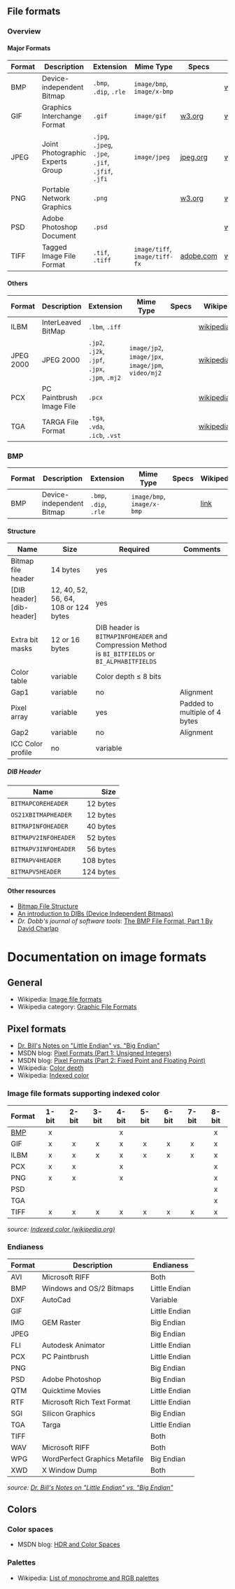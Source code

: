 ## File formats
### Overview
#### Major Formats
| Format | Description | Extension | Mime Type | Specs | Wikipedia |
|--------|-------------|-----------|-----------|-------|-----------|
| BMP | Device-independent Bitmap | `.bmp`, `.dip`, `.rle` | `image/bmp`, `image/x-bmp` | | [wikipedia.org](https://en.wikipedia.org/wiki/BMP_file_format)
| GIF | Graphics Interchange Format | `.gif` | `image/gif` | [w3.org]( 	www.w3.org/Graphics/GIF/spec-gif89a.txt) | [wikipedia.org](https://en.wikipedia.org/wiki/Graphics_Interchange_Format)
| JPEG | Joint Photographic Experts Group | `.jpg`, `.jpeg`, `.jpe`, `.jif`, `.jfif`, `.jfi` | `image/jpeg` | [jpeg.org](http://www.jpeg.org/jpeg/) | [wikipedia.org](https://en.wikipedia.org/wiki/JPEG)
| PNG | Portable Network Graphics | `.png` | |  [w3.org](https://www.w3.org/TR/PNG/#3sample) | [wikipedia.org](https://nl.wikipedia.org/wiki/Portable_Network_Graphics)
| PSD | Adobe Photoshop Document | `.psd` | | | [wikipedia.org](https://en.wikipedia.org/wiki/Adobe_Photoshop#features)
| TIFF | Tagged Image File Format | `.tif`, `.tiff` | `image/tiff`, `image/tiff-fx` | [adobe.com](http://partners.adobe.com/public/developer/tiff/) | [wikipedia.org](https://en.wikipedia.org/wiki/Tagged_Image_File_Format)

#### Others
| Format | Description | Extension | Mime Type | Specs | Wikipedia |
|--------|-------------|-----------|-----------|-------|-----------|
| ILBM | InterLeaved BitMap | `.lbm`, `.iff` | |  | [wikipedia.org](https://en.wikipedia.org/wiki/ILBM)
| JPEG 2000 | JPEG 2000 | `.jp2`, `.j2k`, `.jpf`, `.jpx`, `.jpm`, `.mj2` | `image/jp2`, `image/jpx`, `image/jpm`, `video/mj2` | | [wikipedia.org](https://en.wikipedia.org/wiki/JPEG_2000)
| PCX | PC Paintbrush Image File | `.pcx` | |  | [wikipedia.org](https://en.wikipedia.org/wiki/PCX)
| TGA | TARGA File Format | `.tga`, `.vda`, `.icb`, `.vst` | | | [wikipedia.org](https://en.wikipedia.org/wiki/Truevision_TGA)


### BMP
| Format | Description | Extension | Mime Type | Specs | Wikipedia |
|--------|-------------|-----------|-----------|-------|-----------|
| BMP | Device-independent Bitmap | `.bmp`, <br> `.dip`, <br> `.rle` | `image/bmp`,<br> `image/x-bmp` | | [link][bmp: wikipedia.org]

#### Structure
| Name | Size | Required | Comments |
|------|------|----------|----------|
| Bitmap file header | 14 bytes | yes | |
| [DIB header][dib-header] | 12, 40, 52, 56, 64, 108 or 124 bytes | yes | |
| Extra bit masks | 12 or 16 bytes | DIB header is `BITMAPINFOHEADER` and <br> Compression Method is `BI_BITFIELDS` or `BI_ALPHABITFIELDS` | |
| Color table | variable | Color depth ≤ 8 bits | |
| Gap1 | variable | no | Alignment |
| Pixel array | variable | yes | Padded to multiple of 4 bytes |
| Gap2 | variable | no | Alignment |
| ICC Color profile | no | variable | |

##### DIB Header
| Name | Size |
|------|-----:|
| `BITMAPCOREHEADER` | 12 bytes |
| `OS21XBITMAPHEADER` | 12 bytes |
| `BITMAPINFOHEADER` | 40 bytes |
| `BITMAPV2INFOHEADER` | 52 bytes |
| `BITMAPV3INFOHEADER` | 56 bytes |
| `BITMAPV4HEADER` | 108 bytes |
| `BITMAPV5HEADER` | 124 bytes |


#### Other resources
- [Bitmap File Structure][bmp: digicamsoft.com]
- [An introduction to DIBs (Device Independent Bitmaps)][bmp: herdsoft.com]
- *Dr. Dobb's journal of software tools*: [The BMP File Format, Part 1 By David Charlap][bmp: drdobbs.com]

[bmp: wikipedia.org]: https://en.wikipedia.org/wiki/BMP_file_format
[bmp: digicamsoft.com]: http://www.digicamsoft.com/bmp/bmp.html
[bmp: herdsoft.com]: http://www.herdsoft.com/ti/davincie/imex3j8i.htm
[bmp: drdobbs.com]: http://www.drdobbs.com/architecture-and-design/the-bmp-file-format-part-1/184409517


# Documentation on image formats

## General
- Wikipedia: [Image file formats](https://en.wikipedia.org/wiki/Image_file_formats)
- Wikipedia category: [Graphic File Formats](https://en.wikipedia.org/wiki/Category:Graphics_file_formats)

## Pixel formats
- [Dr. Bill's Notes on "Little Endian" vs. "Big Endian"](https://people.cs.umass.edu/~verts/cs32/endian.html)
- MSDN blog: [Pixel Formats (Part 1: Unsigned Integers)](http://blogs.msdn.com/b/billcrow/archive/2006/06/19/636858.aspx)
- MSDN blog: [Pixel Formats (Part 2: Fixed Point and Floating Point)](http://blogs.msdn.com/b/billcrow/archive/2006/06/22/642213.aspx)
- Wikipedia: [Color depth](https://en.wikipedia.org/wiki/Color_depth)
- Wikipedia: [Indexed color](https://en.wikipedia.org/wiki/Indexed_color)

### Image file formats supporting indexed color
| Format | 1-bit | 2-bit | 3-bit | 4-bit | 5-bit | 6-bit | 7-bit | 8-bit |
|--------|:-----:|:-----:|:-----:|:-----:|:-----:|:-----:|:-----:|:-----:|
| [BMP](#bmp)    |   x   |       |       |   x   |       |       |       |   x   |
| GIF    |   x   |   x   |   x   |   x   |   x   |   x   |   x   |   x   |
| ILBM   |   x   |   x   |   x   |   x   |   x   |   x   |   x   |   x   |
| PCX    |   x   |   x   |       |   x   |       |       |       |   x   |
| PNG    |   x   |   x   |       |   x   |       |       |       |   x   |
| PSD    |       |       |       |       |       |       |       |   x   |
| TGA    |       |       |       |       |       |       |       |   x   |
| TIFF   |   x   |   x   |   x   |   x   |   x   |   x   |   x   |   x   |

*source: [Indexed color (wikipedia.org)](https://en.wikipedia.org/wiki/Indexed_color)*

### Endianess
| Format | Description                   | Endianess     |
|--------|-------------------------------|---------------|
| AVI    | Microsoft RIFF                |          Both |
| BMP    | Windows and OS/2 Bitmaps      | Little Endian |
| DXF    | AutoCad                       |      Variable |
| GIF    |                               | Little Endian |
| IMG    | GEM Raster                    |    Big Endian |
| JPEG   |                               |    Big Endian |
| FLI    | Autodesk Animator             | Little Endian |
| PCX    | PC Paintbrush                 | Little Endian |
| PNG    |                               |    Big Endian |
| PSD    | Adobe Photoshop               |    Big Endian |
| QTM    | Quicktime Movies              | Little Endian |
| RTF    | Microsoft Rich Text Format    | Little Endian |
| SGI    | Silicon Graphics              |    Big Endian |
| TGA    | Targa                         | Little Endian |
| TIFF   |                               |          Both |
| WAV    | Microsoft RIFF                |          Both |
| WPG    | WordPerfect Graphics Metafile |    Big Endian |
| XWD    | X Window Dump                 |          Both |

*source: [Dr. Bill's Notes on "Little Endian" vs. "Big Endian"]()*

## Colors
### Color spaces
- MSDN blog: [HDR and Color Spaces](http://blogs.msdn.com/b/billcrow/archive/2007/10/25/hdr-and-color-spaces.aspx)

### Palettes
- Wikipedia: [List of monochrome and RGB palettes](https://en.wikipedia.org/wiki/List_of_monochrome_and_RGB_palettes)
